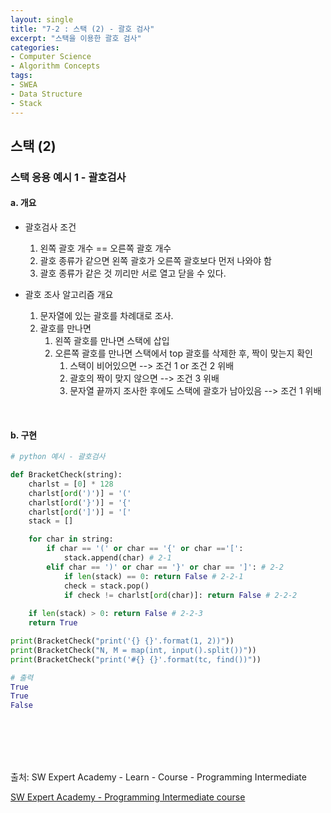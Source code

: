 ```yaml
---
layout: single
title: "7-2 : 스택 (2) - 괄호 검사"
excerpt: "스택을 이용한 괄호 검사"
categories: 
- Computer Science
- Algorithm Concepts
tags:
- SWEA
- Data Structure
- Stack
---
```

## 스택 (2)

### <strong>스택 응용 예시 1 - 괄호검사</strong>

#### a. 개요

- 괄호검사 조건

  1. 왼쪽 괄호 개수 == 오른쪽 괄호 개수
  2. 괄호 종류가 같으면 왼쪽 괄호가 오른쪽 괄호보다 먼저 나와야 함
  3. 괄호 종류가 같은 것 끼리만 서로 열고 닫을 수 있다.
- 괄호 조사 알고리즘 개요
  1. 문자열에 있는 괄호를 차례대로 조사.
  2. 괄호를 만나면
     1. 왼쪽 괄호를 만나면 스택에 삽입
     2. 오른쪽 괄호를 만나면 스택에서 top 괄호를 삭제한 후, 짝이 맞는지 확인
        1. 스택이 비어있으면 --> 조건 1 or 조건 2 위배
        2. 괄호의 짝이 맞지 않으면 --> 조건 3 위배
        3. 문자열 끝까지 조사한 후에도 스택에 괄호가 남아있음 --> 조건 1 위배

<br>

#### b. 구현

```python
# python 예시 - 괄호검사

def BracketCheck(string):
    charlst = [0] * 128
    charlst[ord(')')] = '('
    charlst[ord('}')] = '{'
    charlst[ord(']')] = '['
    stack = []

    for char in string:
        if char == '(' or char == '{' or char =='[':
            stack.append(char) # 2-1
        elif char == ')' or char == '}' or char == ']': # 2-2
            if len(stack) == 0: return False # 2-2-1
            check = stack.pop()
            if check != charlst[ord(char)]: return False # 2-2-2
    
    if len(stack) > 0: return False # 2-2-3
    return True

print(BracketCheck("print('{} {}'.format(1, 2))"))
print(BracketCheck("N, M = map(int, input().split())"))
print(BracketCheck("print('#{} {}'.format(tc, find())"))

# 출력
True
True
False
```

<br>

<br>

<br>

<br>

출처: SW Expert Academy - Learn - Course - Programming Intermediate

[SW Expert Academy - Programming Intermediate course](https://swexpertacademy.com/main/learn/course/subjectList.do?courseId=AVuPDN86AAXw5UW6)

